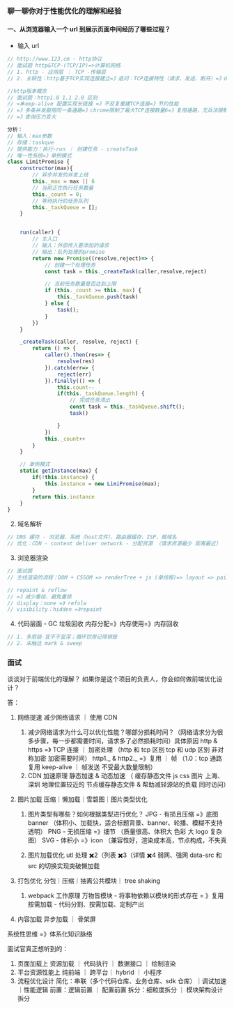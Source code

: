 ### 聊一聊你对于性能优化的理解和经验

#### 一、从浏览器输入一个 url 到展示页面中间经历了哪些过程？

- 输入 url

```js
// http://www.123.cm - http协议
// 面试题 http&TCP-(TCP/IP)=>计算机网络
// 1. http - 应用层 ｜ TCP -传输层
// 2. 关联性：http基于TCP实现连接建立=》追问：TCP连接特性（请求、发送、断开）=》debug

//http版本概念
// 面试题：http1.0 1.1 2.0 区别
// =》keep-alive 配置实现长链接 =》不反复重建TCP连接=》节约性能
// =》多条并发服用同一条通路=》chrome限制了最大TCP连接数量6=》复用通路，无兵法限制
// =》查询压力变大

分析：
// 输入：max参数
// 存储：taskque
// 提供能力：执行-run ｜ 创建任务 - createTask
// 唯一性系统=》单例模式
class LimitPromise {
    constructor(max){
        // 异步并发的并发上线
        this._max = max || 6
        // 当前正在执行任务数量
        this._count = 0;
        // 等待执行的任务队列
        this._taskQueue = [];
    }


    run(caller) {
        // 主入口
        // 输入：外部传入要添加的请求
        // 输出：队列处理的promise
        return new Promise((resolve,reject)=> {
            // 创建一个处理任务
            const task = this._createTask(caller,resolve,reject)

            // 当前任务数量是否达到上限
            if (this._count >= this._max) {
                this._taskQueue.push(task)
            } else {
                task();
            }
        })
    }

    _createTask(caller, resolve, reject) {
        return () => {
            caller().then(res=> {
                resolve(res)
            }).catch(err=> {
                reject(err)
            }).finally(() => {
                this.count--
                if(this._taskQueue.length) {
                    // 完成任务清出
                    const task = this._taskQueue.shift();
                    task()

                }
            })
            this._count++
        }
    }

    // 单例模式
    static getInstance(max) {
        if(!this.instance) {
            this.instance = new LimiPromise(max);
        }
        return this.instance
    }
}


```

2. 域名解析

```js
// DNS 缓存 - 浏览器、系统（host文件）、路由器缓存、ISP、根域名
// 优化：CDN - content deliver network - 分配资源 （请求资源最少 距离最近）
```

3. 浏览器渲染

```js
// 面试题
// 主线渲染的流程：DOM + CSSOM => renderTree + js (单线程)=> layout => paint

// repaint & reflow
// =》减少重绘、避免重排
// display：none =》 refolw
// visibility：hidden =》repaint
```

4. 代码层面 - GC 垃圾回收
   内存分配=》内存使用=》内存回收

```js
// 1. 多层级-宜平不宜深；循环饮用记得销毁
// 2. 未触达 mark & sweep
```

### 面试

谈谈对于前端优化的理解？
如果你是这个项目的负责人，你会如何做前端优化设计？

答：

1. 网络提速
   减少网络请求 ｜ 使用 CDN
   1. 减少网络请求为什么可以优化性能？哪部分损耗时间？（网络请求分为很多步骤，每一步都需要时间，请求多了必然损耗时间）具体原因
      http & https =》 TCP 连接 ｜ 加密处理 （http 和 tcp 区别 tcp 和 udp 区别 非对称加密 加密需要时间）
      http1._ & http2._ =》复用 ｜ 帧 （1.0：tcp 通路复用 keep-alive ｜ 帧发送 不受最大数量限制）
   2. CDN 加速原理
      静态加速 & 动态加速 （ 缓存静态文件 js css 图片 上海、深圳 地理位置较近的 节点缓存静态文件 & 帮助减轻源站的负载 同时访问）
2. 图片加载
   压缩｜懒加载｜雪碧图｜图片类型优化

   1. 图片类型有哪些？如何根据类型进行优化？
      JPG - 有损且压缩 =》底图 banner （体积小、加载快，适合标题背景、banner、轮播、模糊不支持透明）
      PNG - 无损压缩 =》细节 （质量很高、体积大 色彩 大 logo 复杂图）
      SVG - 体积小 =》icon （兼容性好，渲染成本高，节点构成，不失真

   2. 图片加载优化
      utl 处理 ✖️2（列表 ✖️3（详情 ✖️4
      弱网、强网
      data-src 和 src 的切换实现突破懒加载

3. 打包优化
   分包｜压缩｜抽离公共模块｜ tree shaking
   1. webpack 工作原理
      万物皆模块 - 将事物依赖以模块的形式存在 = 》复用
      按需加载 - 代码分割、按需加载、定制产出
4. 内容加载
   异步加载 ｜ 骨架屏

系统性思维 =》体系化知识脉络

面试官真正想听到的：

1. 页面加载上
   资源加载 ｜ 代码执行 ｜ 数据接口 ｜ 绘制渲染
2. 平台资源性能上
   纯前端 ｜ 跨平台｜ hybrid ｜ 小程序
3. 流程优化设计
   简化：串联（多个代码仓库、业务仓库、sdk 仓库）｜调试加速 ｜性能逻辑
   前置：逻辑前置 ｜ 配置前置
   拆分：细粒度拆分 ｜ 模块架构设计拆分
